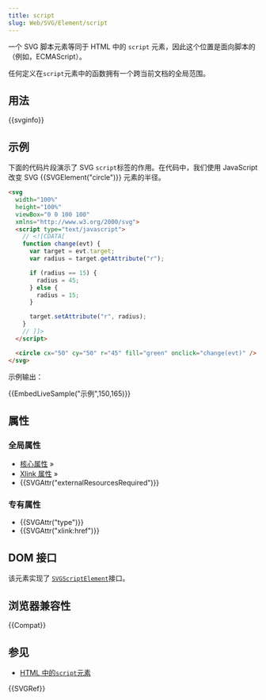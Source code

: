 ```yaml
---
title: script
slug: Web/SVG/Element/script
---
```


一个 SVG 脚本元素等同于 HTML 中的 `script` 元素，因此这个位置是面向脚本的（例如，ECMAScript）。

任何定义在`script`元素中的函数拥有一个跨当前文档的全局范围。

## 用法

{{svginfo}}

## 示例

下面的代码片段演示了 SVG `script`标签的作用。在代码中，我们使用 JavaScript 改变 SVG {{SVGElement("circle")}} 元素的半径。

```html
<svg
  width="100%"
  height="100%"
  viewBox="0 0 100 100"
  xmlns="http://www.w3.org/2000/svg">
  <script type="text/javascript">
    // <![CDATA[
    function change(evt) {
      var target = evt.target;
      var radius = target.getAttribute("r");

      if (radius == 15) {
        radius = 45;
      } else {
        radius = 15;
      }

      target.setAttribute("r", radius);
    }
    // ]]>
  </script>

  <circle cx="50" cy="50" r="45" fill="green" onclick="change(evt)" />
</svg>
```

示例输出：

{{EmbedLiveSample("示例",150,165)}}

## 属性

### 全局属性

- [核心属性](/zh-CN/SVG/Attribute#Core) »
- [Xlink 属性](/zh-CN/SVG/Attribute#XLink) »
- {{SVGAttr("externalResourcesRequired")}}

### 专有属性

- {{SVGAttr("type")}}
- {{SVGAttr("xlink:href")}}

## DOM 接口

该元素实现了 [`SVGScriptElement`](/zh-CN/DOM/SVGScriptElement)接口。

## 浏览器兼容性

{{Compat}}

## 参见

- [HTML 中的`script`元素](/zh-CN/HTML/Element/Script)

{{SVGRef}}
